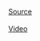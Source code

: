 [Source](https://github.com/directorcia/Office365/blob/master/o365-login-audit.ps1)<br></br>
[Video](https://www.youtube.com/watch?v=nAyD9etcFpI)